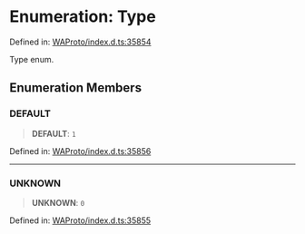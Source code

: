 # Enumeration: Type

Defined in: [WAProto/index.d.ts:35854](https://github.com/Fokusdotid/Baileys/blob/c0c23ce3104b65dfcc64246c9ee8a49ef38993b5/WAProto/index.d.ts#L35854)

Type enum.

## Enumeration Members

### DEFAULT

> **DEFAULT**: `1`

Defined in: [WAProto/index.d.ts:35856](https://github.com/Fokusdotid/Baileys/blob/c0c23ce3104b65dfcc64246c9ee8a49ef38993b5/WAProto/index.d.ts#L35856)

***

### UNKNOWN

> **UNKNOWN**: `0`

Defined in: [WAProto/index.d.ts:35855](https://github.com/Fokusdotid/Baileys/blob/c0c23ce3104b65dfcc64246c9ee8a49ef38993b5/WAProto/index.d.ts#L35855)
